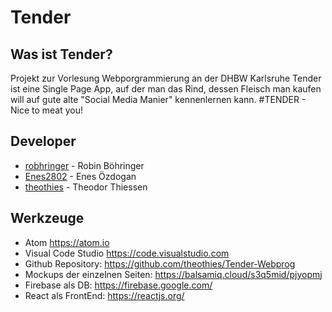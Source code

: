 # Tender
## Was ist Tender?
Projekt zur Vorlesung Webporgrammierung an der DHBW Karlsruhe
Tender ist eine Single Page App, auf der man das Rind, dessen Fleisch man kaufen
will auf gute alte "Social Media Manier" kennenlernen kann.
#TENDER - Nice to meat you!

## Developer
* [robhringer](https://github.com/robhringer) - Robin Böhringer
* [Enes2802](https://github.com/Enes2802) - Enes Özdogan
* [theothies](https://github.com/theothies) - Theodor Thiessen

## Werkzeuge
* Atom https://atom.io  
* Visual Code Studio https://code.visualstudio.com  
* Github Repository: https://github.com/theothies/Tender-Webprog  
* Mockups der einzelnen Seiten: https://balsamiq.cloud/s3q5mid/pjyopmj  
* Firebase als DB: https://firebase.google.com/  
* React als FrontEnd: https://reactjs.org/  
